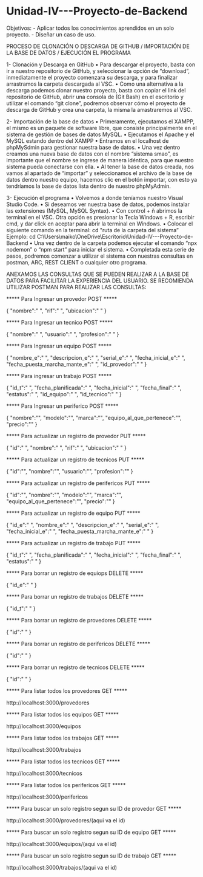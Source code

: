 # Unidad-IV---Proyecto-de-Backend
Objetivos: - Aplicar todos los conocimientos aprendidos en un solo proyecto. - Diseñar un caso de uso.

PROCESO DE CLONACIÓN O DESCARGA DE GITHUB / IMPORTACIÓN DE LA BASE DE DATOS / EJECUCIÓN EL PROGRAMA

1- Clonación y Descarga en GitHub
•	Para descargar el proyecto, basta con ir a nuestro repositorio de GitHub, y seleccionar la opción de “download”, inmediatamente el proyecto comenzara su descarga, y para finalizar arrastramos la carpeta descargada al VSC.
•	Como una alternativa a la descarga podemos clonar nuestro proyecto, basta con copiar el link del repositorio de GitHub, abrir una consola de (Git Bash) en el escritorio y utilizar el comando “git clone”, podremos observar cómo el proyecto de descarga de GitHub y crea una carpeta, la misma la arrastraremos al VSC.

2- Importación de la base de datos
•	Primeramente, ejecutamos el XAMPP, el mismo es un paquete de software libre, que consiste principalmente en el sistema de gestión de bases de datos MySQL.
•	Ejecutamos el Apache y el MySQL estando dentro del XAMPP
•	Entramos en el localhost de phpMySdmin para gestionar nuestra base de datos.
•	Una vez dentro creamos una nueva base de datos con el nombre “sistema smao”, es importante que el nombre se ingrese de manera idéntica, para que nuestro sistema pueda conectarse con ella.
•	Al tener la base de datos creada, nos vamos al apartado de “importar” y seleccionamos el archivo de la base de datos dentro nuestro equipo, hacemos clic en el botón importar, con esto ya tendríamos la base de datos lista dentro de nuestro phpMyAdmin.

3- Ejecución el programa
•	Volvemos a donde teníamos nuestro Visual Studio Code.
•	Si deseamos ver nuestra base de datos, podemos instalar las extensiones (MySQL, MySQL Syntax).
•	Con control + ñ abrimos la terminal en el VSC. Otra opción es presionar la Tecla Windows + R, escribir cmd, y dar click en aceptar para abrir la terminal en Windows.
•	 Colocar el siguiente comando en la terminal: cd "ruta de la carpeta del sistema”
	Ejemplo: cd C:\Users\maiko\OneDrive\Escritorio\Unidad-IV---Proyecto-de-Backend
•	Una vez dentro de la carpeta podemos ejecutar el comando “npx nodemon” o “npm start” para iniciar el sistema.
•	Completada esta serie de pasos, podremos comenzar a utilizar el sistema con nuestras consultas en postman, ARC, REST CLIENT o cualquier otro programa.


ANEXAMOS LAS CONSULTAS QUE SE PUEDEN REALIZAR A LA BASE DE DATOS PARA FACILITAR LA EXPERIENCIA DEL USUARIO.
SE RECOMIENDA UTILIZAR POSTMAN PARA REALIZAR LAS CONSULTAS:

***** Para Ingresar un provedor POST *****

{
    "nombre":" ",
    "rif":" ",
    "ubicacion":" "
}

***** Para Ingresar un tecnico POST *****

{
    "nombre":" ",
    "usuario":" ",
    "profesion":" "
}

***** Para Ingresar un equipo POST *****

{
    "nombre_e":" ",
    "descripcion_e":" ",
    "serial_e":" ",
    "fecha_inicial_e":" ",
    "fecha_puesta_marcha_mante_e":" ",
    "id_provedor":" "
}

***** Para ingresar un trabajo POST *****

{
    "id_t":" ",
    "fecha_planificada":" ",
    "fecha_inicial":" ",
    "fecha_final":" ",
    "estatus":" ",
    "id_equipo":" ",
    "id_tecnico":" "
}

***** Para Ingresar un periferico POST *****

{
    "nombre":"",
    "modelo":"",
    "marca":"",
    "equipo_al_que_pertenece":"",
    "precio":""
}

***** Para actualizar un registro de provedor PUT *****

{
    "id":" ",
    "nombre":" ",
    "rif":" ",
    "ubicacion":" "
}

***** Para actualizar un registro de tecnicos PUT *****

{
    "id":"",
    "nombre":"",
    "usuario":"",
    "profesion":""
}

***** Para actualizar un registro de perifericos PUT *****

{
    "id":"",
    "nombre":"",
    "modelo":"",
    "marca":"",
    "equipo_al_que_pertenece":"",
    "precio":""
}

***** Para actualizar un registro de equipo PUT *****

{
    "id_e":" ",
    "nombre_e":" ",
    "descripcion_e":" ",
    "serial_e":" ",
    "fecha_inicial_e":" ",
    "fecha_puesta_marcha_mante_e":" "
}

***** Para actualizar un registro de trabajo PUT *****

{
    "id_t":" ",
    "fecha_planificada":" ",
    "fecha_inicial":" ",
    "fecha_final":" ",
    "estatus":" "
}

***** Para borrar un registro de equiops DELETE *****

{
    "id_e":" "
}

***** Para borrar un registro de trabajos DELETE *****

{
    "id_t":" "
}

***** Para borrar un registro de provedores DELETE *****

{
    "id":" "
}

***** Para borrar un registro de perifericos DELETE *****

{
    "id":" "
}

***** Para borrar un registro de tecnicos DELETE *****

{
    "id":" "
}

***** Para listar todos los provedores GET *****

http://localhost:3000/provedores

***** Para listar todos los equipos GET *****

http://localhost:3000/equipos

***** Para listar todos los trabajos GET *****

http://localhost:3000/trabajos

***** Para listar todos los tecnicos GET *****

http://localhost:3000/tecnicos

***** Para listar todos los perifericos GET *****

http://localhost:3000/perifericos

***** Para buscar un solo registro segun su ID de provedor GET *****

http://localhost:3000/provedores/(aqui va el id)

***** Para buscar un solo registro segun su ID de equipo GET *****

http://localhost:3000/equipos/(aqui va el id)

***** Para buscar un solo registro segun su ID de trabajo GET *****

http://localhost:3000/trabajos/(aqui va el id)
